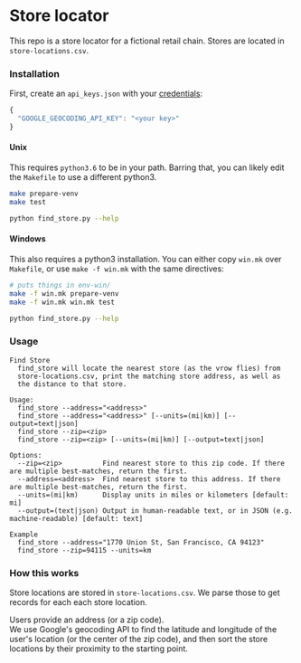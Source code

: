 # Store locator

This repo is a store locator for a fictional retail chain.  Stores are located in `store-locations.csv`.

### Installation

First, create an `api_keys.json` with your [credentials](https://console.developers.google.com/apis/dashboard):
```js
{
  "GOOGLE_GEOCODING_API_KEY": "<your key>"
}
```

#### Unix
This requires `python3.6` to be in your path.  Barring that, you can likely edit the `Makefile` to use a different python3.
```sh
make prepare-venv
make test

python find_store.py --help
```

#### Windows
This also requires a python3 installation.  You can either copy `win.mk` over `Makefile`, or use `make -f win.mk` with the same directives:
```sh
# puts things in env-win/
make -f win.mk prepare-venv
make -f win.mk win.mk test

python find_store.py --help
```

### Usage

```
Find Store
  find_store will locate the nearest store (as the vrow flies) from
  store-locations.csv, print the matching store address, as well as
  the distance to that store.

Usage:
  find_store --address="<address>"
  find_store --address="<address>" [--units=(mi|km)] [--output=text|json]
  find_store --zip=<zip>
  find_store --zip=<zip> [--units=(mi|km)] [--output=text|json]

Options:
  --zip=<zip>          Find nearest store to this zip code. If there are multiple best-matches, return the first.
  --address=<address>  Find nearest store to this address. If there are multiple best-matches, return the first.
  --units=(mi|km)      Display units in miles or kilometers [default: mi]
  --output=(text|json) Output in human-readable text, or in JSON (e.g. machine-readable) [default: text]

Example
  find_store --address="1770 Union St, San Francisco, CA 94123"
  find_store --zip=94115 --units=km
```

### How this works

Store locations are stored in `store-locations.csv`.  We parse those to get records for each each store location.

Users provide an address (or a zip code).  
We use Google's geocoding API to find the latitude and longitude of the user's location
(or the center of the zip code), and then sort the store locations by their proximity to the starting point.
